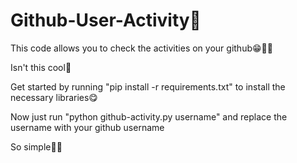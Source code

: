 # Github-User-Activity🤗

This code allows you to check the activities on your github😁🌠🌠

Isn't this cool🤭

Get started by running "pip install -r requirements.txt" to install the necessary libraries😋

Now just run "python github-activity.py username" and replace the username with your github username

So simple🤭🌞
